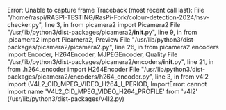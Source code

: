 Error: Unable to capture frame
Traceback (most recent call last):
  File "/home/raspi/RASPI-TESTING/RasPi-Fork/colour-detection-2024/hsv-checker.py", line 3, in <module>
    from picamera2 import Picamera2
  File "/usr/lib/python3/dist-packages/picamera2/__init__.py", line 9, in <module>
    from .picamera2 import Picamera2, Preview
  File "/usr/lib/python3/dist-packages/picamera2/picamera2.py", line 26, in <module>
    from picamera2.encoders import Encoder, H264Encoder, MJPEGEncoder, Quality
  File "/usr/lib/python3/dist-packages/picamera2/encoders/__init__.py", line 21, in <module>
    from .h264_encoder import H264Encoder
  File "/usr/lib/python3/dist-packages/picamera2/encoders/h264_encoder.py", line 3, in <module>
    from v4l2 import (V4L2_CID_MPEG_VIDEO_H264_I_PERIOD,
ImportError: cannot import name 'V4L2_CID_MPEG_VIDEO_H264_PROFILE' from 'v4l2' (/usr/lib/python3/dist-packages/v4l2.py)
